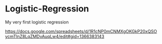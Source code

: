 # Logistic-Regression
My very first logistic regression

https://docs.google.com/spreadsheets/d/1R1cNP0mCNMXgOKGkP20xQSOycmTInZ8LqZMDvAuqLw4/edit#gid=1366383143
